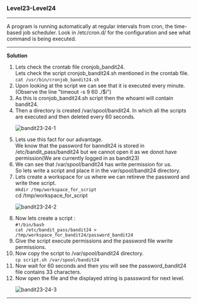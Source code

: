 ### Level23-Level24

<hr>
A program is running automatically at regular intervals from cron, the time-based job scheduler. Look in /etc/cron.d/ for the configuration and see what command is being executed.
<hr/>

<b>Solution</b><br/>

<p>
<ol>

<li>Lets check the crontab file cronjob_bandit24.<br/>Lets check the script cronjob_bandit24.sh mentioned in the crontab file.<br/>
<code>cat /usr/bin/cronjob_bandit24.sh</code></li>
<li>Upon looking at the script we can see that it is executed every minute.(Observe the line "timeout -s 9 60 ./$i")</li>
<li>As this is cronjob_bandit24.sh script then the whoami will contain bandit24.</li>
<li>Then a directory is created /var/spool/bandit24. In which all the scripts are executed and then deleted every 60 seconds.</li>

![bandit23-24-1](https://user-images.githubusercontent.com/88927842/183344028-4dbd1cd2-3561-4b33-a971-026ba6647b39.png)

<li>Lets use this fact for our advantage.<br/> We know that the password for banndit24 is stored in /etc/bandit_pass/bandit24 but we cannot open it as we donot have permission(We are currently logged in as bandit23)</li>
<li>We can see that /var/spool/bandit24 has write permission for us.<br/>So lets write a script and place it in the var/spool/bandit24 directory.<br/></li>
<li>Lets create a workspace for us where we can retireve the password and write thee script.<br/><code>mkdir /tmp/workspace_for_script</code><br/>
<code></code>cd /tmp/workspace_for_script</li>

![bandit23-24-2](https://user-images.githubusercontent.com/88927842/183344038-a2065f1c-67c5-4093-b826-540a163bccbf.png)

<li>Now lets create a script :<br/>
<code>#!/bin/bash<br/>cat /etc/bandit_pass/bandit24 > /tmp/workspace_for_bandit24/password_bandit24</code></li>
<li>Give the script execute permissions and the password file wwrite permissions.</li>
<li>Now copy the script to /var/spool/bandit24 directory.<br/><code>cp script.sh /var/spool/bandit24</code></li>
<li>Now wait for 60 seconds and then you will see the password_bandit24 file contains 33 characters.</li>
<li>Now open the file and the displayed string is passsword for next level.</li>

![bandit23-24-3](https://user-images.githubusercontent.com/88927842/183344040-8e376872-59db-4f79-a5cc-1ca623634f7f.png)



</p>
</ol>
<hr/>